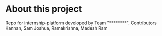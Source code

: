 # About this project
Repo for internship-platform developed by Team "********". Contributors Kannan, Sam Joshua, Ramakrishna, Madesh Ram
